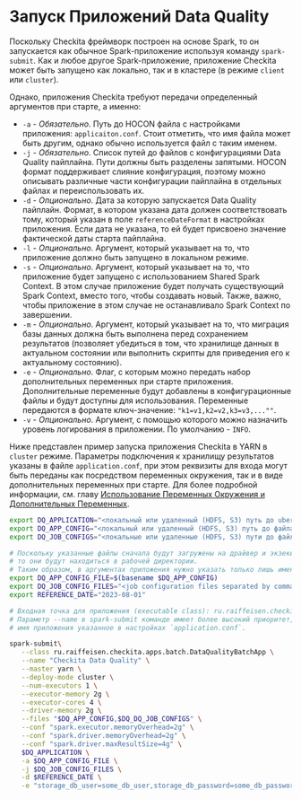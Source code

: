 # Запуск Приложений Data Quality

Поскольку Checkita фреймворк построен на основе Spark, то он запускается как обычное Spark-приложение используя
команду `spark-submit`. Как и любое другое Spark-приложение, приложение Checkita может быть запущено как локально,
так и в кластере (в режиме `client` или `cluster`).

Однако, приложения Checkita требуют передачи определенный аргументов при старте, а именно:

* `-a` - *Обязательно*. Путь до HOCON файла с настройками приложения: `applicaiton.conf`. Стоит отметить, что имя файла
  может быть другим, однако обычно используется файл с таким именем.
* `-j` - *Обязательно*. Список путей до файлов с конфигурациями Data Quality пайплайна. Пути должны быть разделены 
  запятыми. HOCON формат поддерживает слияние конфигурация, поэтому можно описывать различные части конфигурации
  пайплайна в отдельных файлах и переиспользовать их.
* `-d` - *Опционально*. Дата за которую запускается Data Quality пайплайн. Формат, в котором указана дата должен 
  соответствовать тому, который указан в поле `referenceDateFormat` в настройках приложения. Если дата не указана,
  то ей будет присвоено значение фактической даты старта пайплайна.
* `-l` - *Опционально*. Аргумент, который указывает на то, что приложение должно быть запущено в локальном режиме.
* `-s` - *Опционально*. Аргумент, который указывает на то, что приложение будет запущено с использованием Shared
  Spark Context. В этом случае приложение будет получать существующий Spark Context, вместо того, чтобы создавать новый.
  Также, важно, чтобы приложение в этом случае не останавливало Spark Context по завершении.
* `-m` - *Опционально*. Аргумент, который указывает на то, что миграция базы данных должна быть выполнена перед
  сохранением результатов (позволяет убедиться в том, что хранилище данных в актуальном состоянии или выполнить скрипты
  для приведения его к актуальному состоянию).
* `-e` - *Опционально*. Флаг, с которым можно передать набор дополнительных переменных при старте приложения. 
  Дополнительные переменные будут добавлены в конфигурационные файлы и будут доступны для использования. Переменные 
  передаются в формате ключ-значение: `"k1=v1,k2=v2,k3=v3,...""`.
* `-v` - *Опционально*. Аргумент, с помощью которого можно назначить уровень логирования в приложении.
  По умолчанию - `INFO`.

Ниже представлен пример запуска приложения Checkita в YARN в `cluster` режиме.
Параметры подключения к хранилищу результатов указаны в файле `application.conf`, при этом реквизиты для входа могут
быть переданы как посредством переменных окружения, так и в виде дополнительных переменных при старте. 
Для более подробной информации, см. главу
[Использование Переменных Окружения и Дополнительных Переменных](../02-general-concepts/02-EnvironmentAndExtraVariables.md).

```bash
export DQ_APPLICATION="<локальный или удаленный (HDFS, S3) путь до uber-jar с приложением>"
export DQ_APP_CONFIG="<локальный или удаленный (HDFS, S3) путь до файла с настройками приложения>"
export DQ_JOB_CONFIGS="<локальные или удаленные (HDFS, S3) пути до файлов с конфигурацией пайплайна (разделены запятыми)>"

# Поскольку указанные файлы сначала будут загружены на драйвер и экзекьюторы,
# то они будут находиться в рабочей директории. 
# Таким образом, в аргументах приложения нужно указать только лишь имена файлов:
export DQ_APP_CONFIG_FILE=$(basename $DQ_APP_CONFIG)
export DQ_JOB_CONFIG_FILES="<job configuration files separated by commas (only file names)>"
export REFERENCE_DATE="2023-08-01"

# Входная точка для приложения (executable class): ru.raiffeisen.checkita.apps.batch.DataQualityBatchApp
# Параметр --name в spark-submit команде имеет более высокий приоритет, чем
# имя приложения указанное в настройках `application.conf`.

spark-submit\
   --class ru.raiffeisen.checkita.apps.batch.DataQualityBatchApp \
   --name "Checkita Data Quality" \
   --master yarn \
   --deploy-mode cluster \
   --num-executors 1 \
   --executor-memory 2g \
   --executor-cores 4 \
   --driver-memory 2g \
   --files "$DQ_APP_CONFIG,$DQ_DQ_JOB_CONFIGS" \
   --conf "spark.executor.memoryOverhead=2g" \
   --conf "spark.driver.memoryOverhead=2g" \
   --conf "spark.driver.maxResultSize=4g" \
   $DQ_APPLICATION \
   -a $DQ_APP_CONFIG_FILE \
   -j $DQ_JOB_CONFIG_FILES \
   -d $REFERENCE_DATE \
   -e "storage_db_user=some_db_user,storage_db_password=some_db_password"
```
